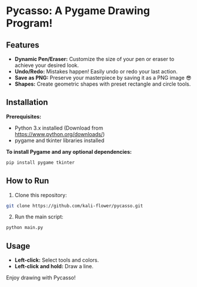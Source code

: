# Pycasso: A Pygame Drawing Program! 

## Features
* **Dynamic Pen/Eraser:** Customize the size of your pen or eraser to achieve your desired look.
* **Undo/Redo:** Mistakes happen! Easily undo or redo your last action.
* **Save as PNG:** Preserve your masterpiece by saving it as a PNG image 😎
* **Shapes:** Create geometric shapes with preset rectangle and circle tools.

## Installation

**Prerequisites:**

* Python 3.x installed (Download from https://www.python.org/downloads/)
* pygame and tkinter libraries installed

**To install Pygame and any optional dependencies:**

```bash
pip install pygame tkinter
```

## How to Run

1. Clone this repository: 
``` bash 
git clone https://github.com/kali-flower/pycasso.git
``` 

2. Run the main script: 
``` bash
python main.py
```

## Usage

* **Left-click:** Select tools and colors.
* **Left-click and hold:** Draw a line.


Enjoy drawing with Pycasso! 